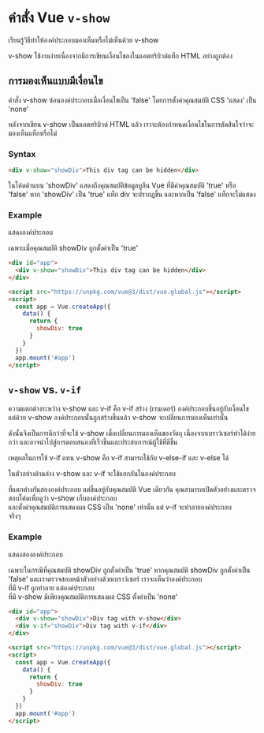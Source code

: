 # คำสั่ง Vue `v-show`

เรียนรู้วิธีทำให้องค์ประกอบมองเห็นหรือไม่เห็นด้วย v-show

v-show ใช้งานง่ายเนื่องจากมีการเขียนเงื่อนไขลงในแอตทริบิวต์แท็ก HTML อย่างถูกต้อง



##  การมองเห็นแบบมีเงื่อนไข

คำสั่ง v-show ซ่อนองค์ประกอบเมื่อเงื่อนไขเป็น 'false' โดยการตั้งค่าคุณสมบัติ CSS 'แสดง' เป็น 'none'

หลังจากเขียน v-show เป็นแอตทริบิวต์ HTML แล้ว เราจะต้องกำหนดเงื่อนไขในการตัดสินใจว่าจะมองเห็นแท็กหรือไม่

### **Syntax**

```html
<div v-show="showDiv">This div tag can be hidden</div>
```

ในโค้ดด้านบน 'showDiv' แสดงถึงคุณสมบัติข้อมูลบูลีน Vue ที่มีค่าคุณสมบัติ 'true' หรือ 'false' หาก 'showDiv' เป็น 'true' แท็ก div จะปรากฏขึ้น และหากเป็น 'false' แท็กจะไม่แสดง

### Example

แสดงองค์ประกอบ <div> เฉพาะเมื่อคุณสมบัติ showDiv ถูกตั้งค่าเป็น 'true'

```html
<div id="app">
  <div v-show="showDiv">This div tag can be hidden</div>
</div>

<script src="https://unpkg.com/vue@3/dist/vue.global.js"></script>
<script>
  const app = Vue.createApp({
    data() {
      return {
        showDiv: true
      }
    }
  })
  app.mount('#app')
</script>
```



## `v-show` vs. `v-if`

ความแตกต่างระหว่าง v-show และ v-if คือ v-if สร้าง (เรนเดอร์) องค์ประกอบขึ้นอยู่กับเงื่อนไข แต่ด้วย v-show องค์ประกอบนั้นถูกสร้างขึ้นแล้ว v-show จะเปลี่ยนการมองเห็นเท่านั้น

ดังนั้นจึงเป็นการดีกว่าที่จะใช้ v-show เมื่อเปลี่ยนการมองเห็นของวัตถุ เนื่องจากเบราว์เซอร์ทำได้ง่ายกว่า และอาจนำไปสู่การตอบสนองที่เร็วขึ้นและประสบการณ์ผู้ใช้ที่ดีขึ้น

เหตุผลในการใช้ v-if แทน v-show คือ v-if สามารถใช้กับ v-else-if และ v-else ได้

ในตัวอย่างด้านล่าง v-show และ v-if จะใช้แยกกันในองค์ประกอบ <div> ที่แตกต่างกันสององค์ประกอบ แต่ขึ้นอยู่กับคุณสมบัติ Vue เดียวกัน คุณสามารถเปิดตัวอย่างและตรวจสอบโค้ดเพื่อดูว่า v-show เก็บองค์ประกอบ <div> และตั้งค่าคุณสมบัติการแสดงผล CSS เป็น 'none' เท่านั้น แต่ v-if จะทำลายองค์ประกอบ <div> จริงๆ

### Example

แสดงสององค์ประกอบ <div> เฉพาะในกรณีที่คุณสมบัติ showDiv ถูกตั้งค่าเป็น 'true' หากคุณสมบัติ showDiv ถูกตั้งค่าเป็น 'false' และเราตรวจสอบหน้าตัวอย่างด้วยเบราว์เซอร์ เราจะเห็นว่าองค์ประกอบ <div> ที่มี v-if ถูกทำลาย แต่องค์ประกอบ <div> ที่มี v-show มีเพียงคุณสมบัติการแสดงผล CSS ตั้งค่าเป็น 'none'

```html
<div id="app">
  <div v-show="showDiv">Div tag with v-show</div>
  <div v-if="showDiv">Div tag with v-if</div>
</div>

<script src="https://unpkg.com/vue@3/dist/vue.global.js"></script>
<script>
  const app = Vue.createApp({
    data() {
      return {
        showDiv: true
      }
    }
  })
  app.mount('#app')
</script>
```
